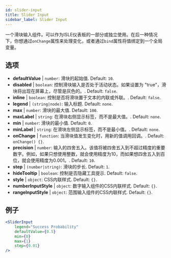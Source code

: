 ```yaml
---
id: slider-input
title: Slider Input
sidebar_label: Slider Input
---
```


一个滑块输入组件。可以作为ISLE仪表板的一部分或独立使用。在后一种情况下，你想通过`onChange`属性来处理变化，或者通过`bind`属性将值绑定到一个全局变量。

## 选项

* __defaultValue__ | `number`: 滑块的起始值. Default: `10`.
* __disabled__ | `boolean`: 控制滑块输入是否处于活动状态。如果设置为 "true"，滑块将出现在屏幕上，尽管是灰色的。. Default: `false`.
* __inline__ | `boolean`: 控制是否将滑块置于文本的内联或外联。. Default: `false`.
* __legend__ | `(string|node)`: 输入标题. Default: `none`.
* __max__ | `number`: 滑块的最大值. Default: `100`.
* __maxLabel__ | `string`: 在滑块右侧显示标签，而不是最大值。. Default: `none`.
* __min__ | `number`: 滑块的最小值. Default: `0`.
* __minLabel__ | `string`: 在滑块左侧显示标签，而不是最小值。. Default: `none`.
* __onChange__ | `function`: 当滑块值发生变化时，用新的值调用回调。. Default: `onChange() {}`.
* __precision__ | `number`: 输入的四舍五入。该值将被四舍五入到不超过精度的重要数字。例如，如果只想使用整数，就会使用精度为10，而如果想四舍五入到百位，就会使用精度为0.001。. Default: `10`.
* __step__ | `(number|string)`: 滑块的步长. Default: `1`.
* __hideTooltip__ | `boolean`: 控制是否隐藏工具提示. Default: `false`.
* __style__ | `object`: CSS内联样式. Default: `{}`.
* __numberInputStyle__ | `object`: 数字输入组件的CSS内联样式. Default: `{}`.
* __rangeInputStyle__ | `object`: 范围输入组件的CSS内联样式. Default: `{}`.


## 例子

```jsx live
<SliderInput
    legend="Success Probability"
    defaultValue={0.5}
    min={0}
    max={1}
    step={0.01}
/>
```




